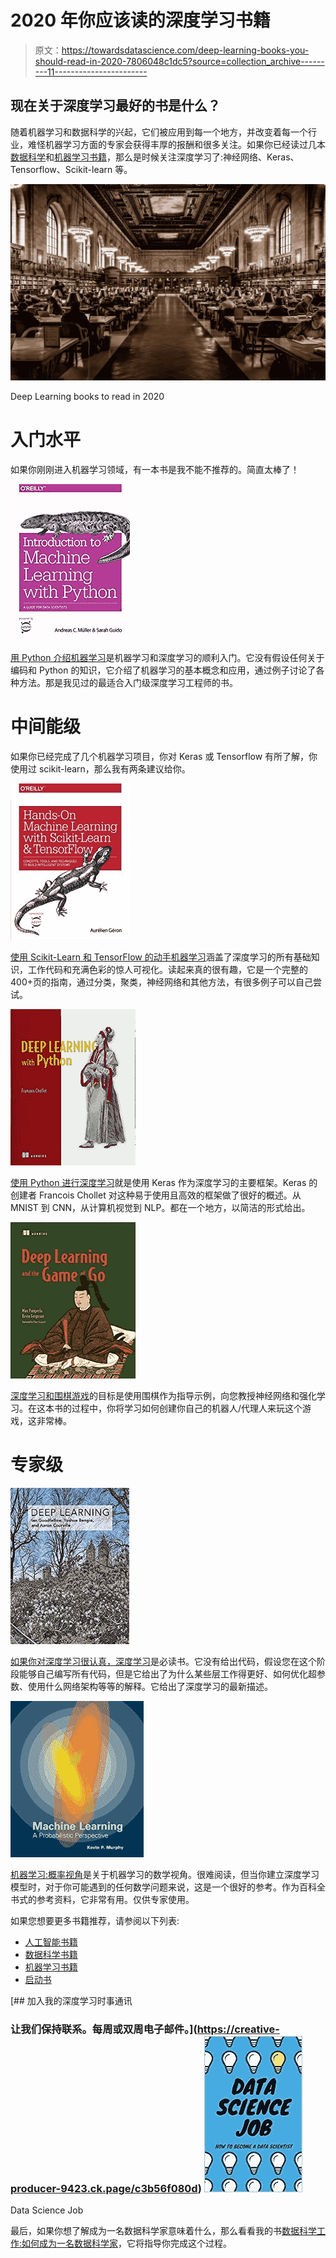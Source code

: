# 2020 年你应该读的深度学习书籍

> 原文：<https://towardsdatascience.com/deep-learning-books-you-should-read-in-2020-7806048c1dc5?source=collection_archive---------11----------------------->

## 现在关于深度学习最好的书是什么？

随着机器学习和数据科学的兴起，它们被应用到每一个地方，并改变着每一个行业，难怪机器学习方面的专家会获得丰厚的报酬和很多关注。如果你已经读过几本[数据科学](/data-science-books-you-should-read-in-2020-358f70e1d9b2)和[机器学习书籍](/machine-learning-books-you-should-read-in-2020-344b44d9a11e)，那么是时候关注深度学习了:神经网络、Keras、Tensorflow、Scikit-learn 等。

![](img/c2f2a8fcb5b7d12c8957c5e9055a2896.png)

Deep Learning books to read in 2020

# 入门水平

如果你刚刚进入机器学习领域，有一本书是我不能不推荐的。简直太棒了！

![](img/5688d97672119c008cbb010ffd5e6553.png)

[用 Python 介绍机器学习](https://www.amazon.com/gp/product/1449369413/ref=as_li_tl?ie=UTF8&camp=1789&creative=9325&creativeASIN=1449369413&linkCode=as2&tag=petacrunch-20&linkId=8669cacfe298d25c2832d9062642dd44)是机器学习和深度学习的顺利入门。它没有假设任何关于编码和 Python 的知识，它介绍了机器学习的基本概念和应用，通过例子讨论了各种方法。那是我见过的最适合入门级深度学习工程师的书。

# 中间能级

如果你已经完成了几个机器学习项目，你对 Keras 或 Tensorflow 有所了解，你使用过 scikit-learn，那么我有两条建议给你。

![](img/daa4dac6bd1e192973fe7e2e51fb9927.png)

[使用 Scikit-Learn 和 TensorFlow 的动手机器学习](https://www.amazon.com/gp/product/1491962291/ref=as_li_tl?ie=UTF8&camp=1789&creative=9325&creativeASIN=1491962291&linkCode=as2&tag=petacrunch-20&linkId=8d26b4a376e2e4f6d50deec487694bce)涵盖了深度学习的所有基础知识，工作代码和充满色彩的惊人可视化。读起来真的很有趣，它是一个完整的 400+页的指南，通过分类，聚类，神经网络和其他方法，有很多例子可以自己尝试。

![](img/42f7f98818077f5046d940df46bcf5d9.png)

[使用 Python 进行深度学习](https://www.amazon.com/gp/product/1617294438/ref=as_li_tl?ie=UTF8&camp=1789&creative=9325&creativeASIN=1617294438&linkCode=as2&tag=petacrunch-20&linkId=fa7304c5324df649a4ba536bd74927d2)就是使用 Keras 作为深度学习的主要框架。Keras 的创建者 Francois Chollet 对这种易于使用且高效的框架做了很好的概述。从 MNIST 到 CNN，从计算机视觉到 NLP。都在一个地方，以简洁的形式给出。

![](img/f841fc305f97a6309b4f72e3a2200b4b.png)

[深度学习和围棋游戏](https://www.amazon.com/gp/product/1617295329/ref=as_li_tl?ie=UTF8&camp=1789&creative=9325&creativeASIN=1617295329&linkCode=as2&tag=petacrunch-20&linkId=0e4c17bcda09e79de9b186f2d8c26ffb)的目标是使用围棋作为指导示例，向您教授神经网络和强化学习。在这本书的过程中，你将学习如何创建你自己的机器人/代理人来玩这个游戏，这非常棒。

# 专家级

![](img/a19c8de088036656bb9bfe94aa538965.png)

[如果你对深度学习很认真，深度学习](https://www.amazon.com/gp/product/0262035618/ref=as_li_tl?ie=UTF8&camp=1789&creative=9325&creativeASIN=0262035618&linkCode=as2&tag=petacrunch-20&linkId=00701393c949f16bfd3a89d9c3240b35)是必读书。它没有给出代码，假设您在这个阶段能够自己编写所有代码，但是它给出了为什么某些层工作得更好、如何优化超参数、使用什么网络架构等等的解释。它给出了深度学习的最新描述。

![](img/6d93c1885f5b6b03c7252d385b5ec19c.png)

[机器学习:概率视角](https://www.amazon.com/gp/product/0262018020/ref=as_li_tl?ie=UTF8&camp=1789&creative=9325&creativeASIN=0262018020&linkCode=as2&tag=petacrunch-20&linkId=a52c63d00ba9f01f29e1db95d6b4c171)是关于机器学习的数学视角。很难阅读，但当你建立深度学习模型时，对于你可能遇到的任何数学问题来说，这是一个很好的参考。作为百科全书式的参考资料，它非常有用。仅供专家使用。

如果您想要更多书籍推荐，请参阅以下列表:

*   [人工智能书籍](/artificial-intelligence-books-you-should-read-in-2020-4d3cecd21efa)
*   [数据科学书籍](/data-science-books-you-should-read-in-2020-358f70e1d9b2)
*   [机器学习书籍](/machine-learning-books-you-should-read-in-2020-344b44d9a11e)
*   [启动书](/startup-books-you-should-read-in-2020-ba8684000128)

[](https://creative-producer-9423.ck.page/c3b56f080d) [## 加入我的深度学习时事通讯

### 让我们保持联系。每周或双周电子邮件。](https://creative-producer-9423.ck.page/c3b56f080d) ![](img/a947842ca069a9b29cebd21bfacd1993.png)

Data Science Job

最后，如果你想了解成为一名数据科学家意味着什么，那么看看我的书[数据科学工作:如何成为一名数据科学家](https://amzn.to/3aQVTjs)，它将指导你完成这个过程。